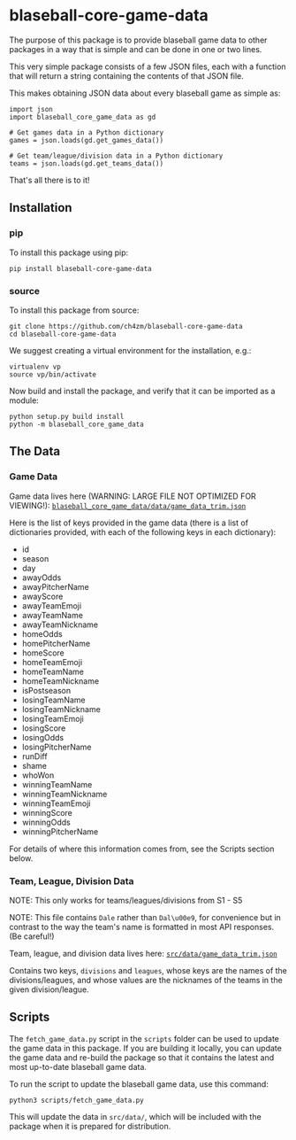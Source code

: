 # blaseball-core-game-data

The purpose of this package is to provide blaseball game data
to other packages in a way that is simple and can be done in
one or two lines.

This very simple package consists of a few JSON files, each with
a function that will return a string containing the contents of
that JSON file.

This makes obtaining JSON data about every blaseball game as simple as:

```
import json
import blaseball_core_game_data as gd

# Get games data in a Python dictionary
games = json.loads(gd.get_games_data())

# Get team/league/division data in a Python dictionary
teams = json.loads(gd.get_teams_data())
```

That's all there is to it!

## Installation

### pip

To install this package using pip:

```
pip install blaseball-core-game-data
```

### source

To install this package from source:

```
git clone https://github.com/ch4zm/blaseball-core-game-data
cd blaseball-core-game-data
```

We suggest creating a virtual environment for the installation, e.g.:

```
virtualenv vp
source vp/bin/activate
```

Now build and install the package, and verify that it can be
imported as a module:

```
python setup.py build install
python -m blaseball_core_game_data
```

## The Data

### Game Data

Game data lives here (WARNING: LARGE FILE NOT OPTIMIZED FOR VIEWING!): [`blaseball_core_game_data/data/game_data_trim.json`](https://github.com/ch4zm/blaseball-core-game-data/tree/master/blaseball_core_game_data/data/game_data_trim.json)

Here is the list of keys provided in the game data
(there is a list of dictionaries provided, with each
of the following keys in each dictionary):

* id
* season
* day
* awayOdds
* awayPitcherName
* awayScore
* awayTeamEmoji
* awayTeamName
* awayTeamNickname
* homeOdds
* homePitcherName
* homeScore
* homeTeamEmoji
* homeTeamName
* homeTeamNickname
* isPostseason
* losingTeamName
* losingTeamNickname
* losingTeamEmoji
* losingScore
* losingOdds
* losingPitcherName
* runDiff
* shame
* whoWon
* winningTeamName
* winningTeamNickname
* winningTeamEmoji
* winningScore
* winningOdds
* winningPitcherName

For details of where this information comes from,
see the Scripts section below.

### Team, League, Division Data

NOTE: This only works for teams/leagues/divisions from S1 - S5

NOTE: This file contains `Dale` rather than `Dal\u00e9`, for convenience but
in contrast to the way the team's name is formatted in most API responses.
(Be careful!)

Team, league, and division data lives here: [`src/data/game_data_trim.json`](https://github.com/ch4zm/blaseball-core-game-data/tree/master/blaseball_core_game_data/data/teams_data.json)

Contains two keys, `divisions` and `leagues`, whose keys are the names of the
divisions/leagues, and whose values are the nicknames of the teams in the
given division/league.

## Scripts

The `fetch_game_data.py` script in the `scripts` folder can be
used to update the game data in this package. If you are building
it locally, you can update the game data and re-build the package
so that it contains the latest and most up-to-date blaseball game
data.

To run the script to update the blaseball game data, use this command:

```
python3 scripts/fetch_game_data.py
```

This will update the data in `src/data/`, which will be included
with the package when it is prepared for distribution.

